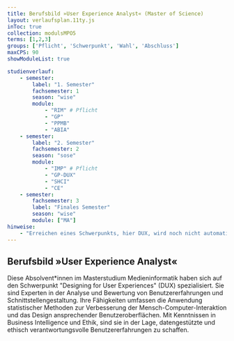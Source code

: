 ```yaml
---
title: Berufsbild »User Experience Analyst« (Master of Science)
layout: verlaufsplan.11ty.js
inToc: true
collection: modulsMPO5
terms: [1,2,3]
groups: ['Pflicht', 'Schwerpunkt', 'Wahl', 'Abschluss']
maxCPS: 90
showModuleList: true

studienverlauf:
    - semester:
        label: "1. Semester"
        fachsemester: 1
        season: "wise"
        module: 
            - "RIM" # Pflicht
            - "GP"
            - "PPMB"
            - "ABIA"
    - semester:
        label: "2. Semester"
        fachsemester: 2
        season: "sose"
        module: 
            - "IMP" # Pflicht
            - "GP-DUX"
            - "SHCI"
            - "CE"
    - semester:
        fachsemester: 3
        label: "Finales Semester"
        season: "wise"
        module: ["MA"]
hinweise:
    - "Erreichen eines Schwerpunkts, hier DUX, wird noch nicht automatisch geprüft"
---
```



## Berufsbild »User Experience Analyst«

Diese Absolvent\*innen im Masterstudium Medieninformatik haben sich auf den Schwerpunkt "Designing for User Experiences" (DUX) spezialisiert. Sie sind Experten in der Analyse und Bewertung von Benutzererfahrungen und Schnittstellengestaltung. Ihre Fähigkeiten umfassen die Anwendung statistischer Methoden zur Verbesserung der Mensch-Computer-Interaktion und das Design ansprechender Benutzeroberflächen. Mit Kenntnissen in Business Intelligence und Ethik, sind sie in der Lage, datengestützte und ethisch verantwortungsvolle Benutzererfahrungen zu schaffen.



